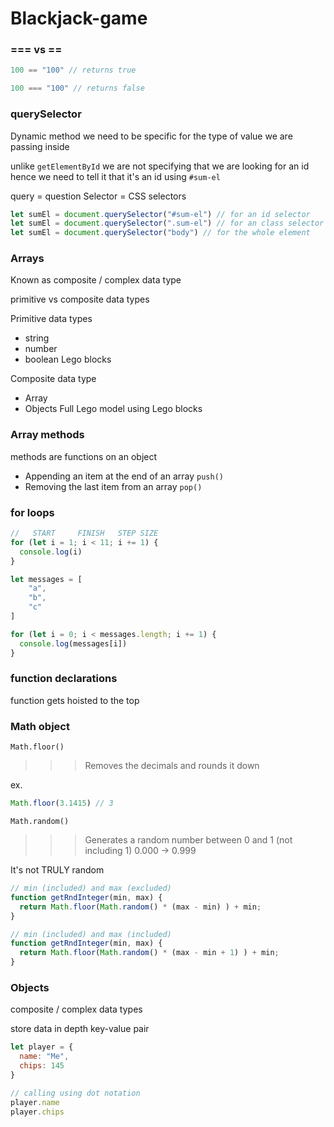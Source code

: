 # Blackjack-game

### === vs ==

``` javascript
100 == "100" // returns true

100 === "100" // returns false
```

### querySelector
Dynamic method
we need to be specific for the type of value we are passing inside

unlike `getElementById` we are not specifying that we are looking for an id hence we need to tell it that it's an id using `#sum-el`

query = question
Selector = CSS selectors

``` javascript
let sumEl = document.querySelector("#sum-el") // for an id selector
let sumEl = document.querySelector(".sum-el") // for an class selector
let sumEl = document.querySelector("body") // for the whole element
```

### Arrays
Known as composite / complex data type

primitive vs composite data types

Primitive data types
- string
- number
- boolean
Lego blocks

Composite data type
- Array
- Objects
Full Lego model using Lego blocks

### Array methods

methods are functions on an object

- Appending an item at the end of an array `push()`
- Removing the last item from an array `pop()`

### for loops

``` javascript
//   START     FINISH   STEP SIZE
for (let i = 1; i < 11; i += 1) {
  console.log(i)
}
```

``` javascript
let messages = [
    "a",
    "b",
    "c"
]

for (let i = 0; i < messages.length; i += 1) {
  console.log(messages[i])
}
```

### function declarations

function gets hoisted to the top

### Math object

`Math.floor()`
>>> Removes the decimals and rounds it down

ex.
``` javascript
Math.floor(3.1415) // 3
```

`Math.random()`
>>> Generates a random number between 0 and 1 (not including 1) 0.000 -> 0.999

It's not TRULY random

``` Javascript
// min (included) and max (excluded)
function getRndInteger(min, max) {
  return Math.floor(Math.random() * (max - min) ) + min;
}

// min (included) and max (included)
function getRndInteger(min, max) {
  return Math.floor(Math.random() * (max - min + 1) ) + min;
}
```

### Objects

composite / complex data types

store data in depth
key-value pair

``` javascript
let player = {
  name: "Me",
  chips: 145
}

// calling using dot notation
player.name
player.chips
```
